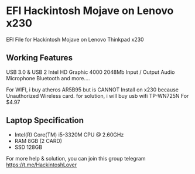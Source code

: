 # EFI Hackintosh Mojave on Lenovo x230
EFI File for Hackintosh Mojave on Lenovo Thinkpad x230


## Working Features
USB 3.0 & USB 2
Intel HD Graphic 4000 2048Mb
Input / Output Audio
Microphone 
Bluetooth
and more....

For WIFI, i buy atheros AR5B95 but is CANNOT Install on x230 because Unauthorized Wireless card.
for solution, i will buy usb wifi TP-WN725N For $4.97

## Laptop Specification
- Intel(R) Core(TM) i5-3320M CPU @ 2.60GHz
- RAM 8GB (2 CARD)
- SSD 128GB


For more help & solution, you can join this group telegram  https://t.me/HackintoshLover



